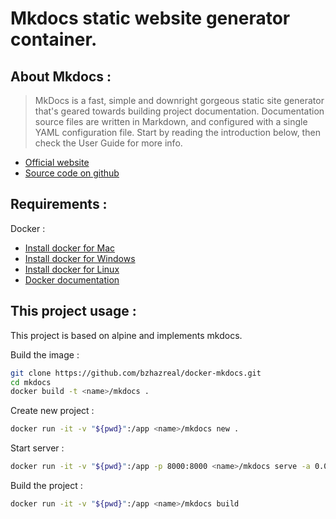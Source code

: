 # Mkdocs static website generator container.

## About Mkdocs :

> MkDocs is a fast, simple and downright gorgeous static site generator that's geared towards building project documentation. Documentation source files are written in Markdown, and configured with a single YAML configuration file. Start by reading the introduction below, then check the User Guide for more info.

- [Official website](https://www.mkdocs.org/)
- [Source code on github](https://github.com/mkdocs/mkdocs/)


## Requirements :

Docker :
  - [Install docker for Mac](https://docs.docker.com/docker-for-mac/install/)
  - [Install docker for Windows](https://docs.docker.com/docker-for-windows/install/)
  - [Install docker for Linux](https://docs.docker.com/engine/install/)
  - [Docker documentation](https://docs.docker.com/)

## This project usage :

This project is based on alpine and implements mkdocs.

Build the image :
```sh
git clone https://github.com/bzhazreal/docker-mkdocs.git
cd mkdocs
docker build -t <name>/mkdocs .
```

Create new project :
```sh
docker run -it -v "${pwd}":/app <name>/mkdocs new .
```

Start server :
```sh
docker run -it -v "${pwd}":/app -p 8000:8000 <name>/mkdocs serve -a 0.0.0.0:8000
```

Build the project :
```sh
docker run -it -v "${pwd}":/app <name>/mkdocs build
```
